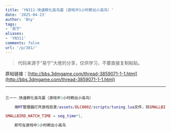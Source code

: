 ```yaml
---
title: 'YN311-快速孵化高鸟蛋（游戏中1小时孵出小高鸟）'
date: '2025-04-23'
author: 'Bny'
tags:
- '易宁'
aliases:
- 'YN311'
comments: false
url: '/p/381/'
---
```


> 代码来源于“易宁”大佬的分享，仅供学习，不要直接复制粘贴。

原帖链接：[http://bbs.3dmgame.com/thread-3859071-1-1.html](http://bbs.3dmgame.com/thread-3859071-1-1.html)

---

```lua  

三一一.快速孵化高鸟蛋（游戏中1小时孵出小高鸟）

	用MT管理器打开游戏目录/assets/DLC0002/scripts/tuning.lua文件，将SMALLBIRD_HATCH_TIME = total_day_time * 3, -- must be content for this amount of cumulative time to hatch替换为以下内容：

SMALLBIRD_HATCH_TIME = seg_time*1,

	即可在游戏中1小时孵出小高鸟

```  

